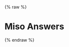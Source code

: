 {% raw %}
<h1 class="hero-title">Miso Answers</h1>
<div id="miso-ask-combo" class="miso-ask-combo"></div>
<script>
const misocmd = window.misocmd || (window.misocmd = []);
misocmd.push(async () => {
  // setup client
  const MisoClient = window.MisoClient;
  const client = new MisoClient({
    apiKey: '...',
    apiHost: 'http://localhost:9901/api',
  });
  const context = client.ui.asks;
  const rootWorkflow = client.ui.ask;
  // setup workflows
  // 1. when a answer is fully populated, insert a new section for the follow-up question
  context.on('done', ({ workflow }) => {
    elements.followUpsSection.insertAdjacentHTML('beforeend', templates.followUp({ parentQuestionId: workflow.questionId }));
  });
  // 2. when a new query starts, associate the last section container (for related resources) to that workflow
  context.on('loading', ({ workflow }) => {
    elements.relatedResourcesContainer.workflow = workflow;
  });
  // 3. if user starts over, clean up current follow-up questions
  rootWorkflow.on('loading', () => {
    // clean up the entire follow-ups section
    elements.followUpsSection.innerHTML = '';
    // destroy all follow-up workflows
    context.reset({ root: false });
  });
  // render DOM and find elements
  await client.ui.ready;
  const { templates } = MisoClient.ui.defaults.ask;
  const rootElement = document.querySelector('#miso-ask-combo');
  rootElement.innerHTML = templates.root();
  const elements = {
    rootQuery: rootElement.querySelector(`#miso-ask-combo__question miso-query`),
    followUpsSection: rootElement.querySelector(`#miso-ask-combo__follow-ups`),
    relatedResourcesContainer: rootElement.querySelector(`#miso-ask-combo__related-resources miso-ask`),
  };
  // miso-query auto focus/value
  const queryLayout = rootWorkflow.views.get('query').layout;
  const q = new URLSearchParams(window.location.search).get('q');
  if (q) {
    queryLayout.value = q;
    // start query if specified in URL
    rootWorkflow.query({ q });
  } else {
    queryLayout.focus();
  }
});
</script>
{% endraw %}

